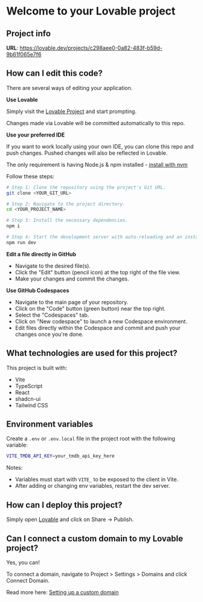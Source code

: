 # Welcome to your Lovable project

## Project info

**URL**: https://lovable.dev/projects/c298aee0-0a82-483f-b59d-9b61f065e7f6

## How can I edit this code?

There are several ways of editing your application.

**Use Lovable**

Simply visit the [Lovable Project](https://lovable.dev/projects/c298aee0-0a82-483f-b59d-9b61f065e7f6) and start prompting.

Changes made via Lovable will be committed automatically to this repo.

**Use your preferred IDE**

If you want to work locally using your own IDE, you can clone this repo and push changes. Pushed changes will also be reflected in Lovable.

The only requirement is having Node.js & npm installed - [install with nvm](https://github.com/nvm-sh/nvm#installing-and-updating)

Follow these steps:

```sh
# Step 1: Clone the repository using the project's Git URL.
git clone <YOUR_GIT_URL>

# Step 2: Navigate to the project directory.
cd <YOUR_PROJECT_NAME>

# Step 3: Install the necessary dependencies.
npm i

# Step 4: Start the development server with auto-reloading and an instant preview.
npm run dev
```

**Edit a file directly in GitHub**

- Navigate to the desired file(s).
- Click the "Edit" button (pencil icon) at the top right of the file view.
- Make your changes and commit the changes.

**Use GitHub Codespaces**

- Navigate to the main page of your repository.
- Click on the "Code" button (green button) near the top right.
- Select the "Codespaces" tab.
- Click on "New codespace" to launch a new Codespace environment.
- Edit files directly within the Codespace and commit and push your changes once you're done.

## What technologies are used for this project?

This project is built with:

- Vite
- TypeScript
- React
- shadcn-ui
- Tailwind CSS

## Environment variables

Create a `.env` or `.env.local` file in the project root with the following variable:

```bash
VITE_TMDB_API_KEY=your_tmdb_api_key_here
```

Notes:
- Variables must start with `VITE_` to be exposed to the client in Vite.
- After adding or changing env variables, restart the dev server.

## How can I deploy this project?

Simply open [Lovable](https://lovable.dev/projects/c298aee0-0a82-483f-b59d-9b61f065e7f6) and click on Share -> Publish.

## Can I connect a custom domain to my Lovable project?

Yes, you can!

To connect a domain, navigate to Project > Settings > Domains and click Connect Domain.

Read more here: [Setting up a custom domain](https://docs.lovable.dev/tips-tricks/custom-domain#step-by-step-guide)
